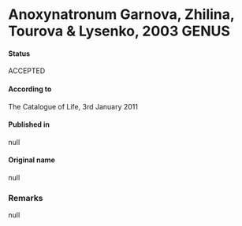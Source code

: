 # Anoxynatronum Garnova, Zhilina, Tourova & Lysenko, 2003 GENUS

#### Status
ACCEPTED

#### According to
The Catalogue of Life, 3rd January 2011

#### Published in
null

#### Original name
null

### Remarks
null